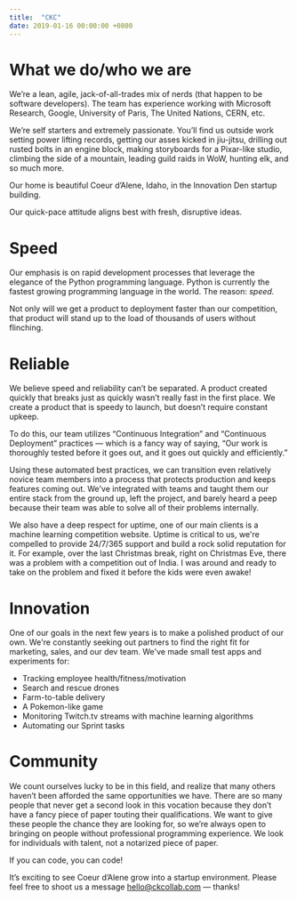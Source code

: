 ```yaml
---
title:  "CKC"
date: 2019-01-16 00:00:00 +0800
---
```


# What we do/who we are

We’re a lean, agile, jack-of-all-trades mix of nerds (that happen to be software developers). The team has experience working
with Microsoft Research, Google, University of Paris, The United Nations, CERN, etc.

We’re self starters and extremely passionate. You’ll find us outside work setting power lifting records, getting our
asses kicked in jiu-jitsu, drilling out rusted bolts in an engine block, making storyboards for a Pixar-like studio,
climbing the side of a mountain, leading guild raids in WoW, hunting elk, and so much more.

Our home is beautiful Coeur d’Alene, Idaho, in the Innovation Den startup building.

Our quick-pace attitude aligns best with fresh, disruptive ideas.


# Speed

Our emphasis is on rapid development processes that leverage the elegance of the Python programming language.
Python is currently the fastest growing programming language in the world. The reason: *speed.*

Not only will we get a product to deployment faster than our competition, that product will stand up to the load of thousands
of users without flinching.


# Reliable

We believe speed and reliability can’t be separated. A product created quickly that breaks just as quickly wasn’t really
fast in the first place. We create a product that is speedy to launch, but doesn’t require constant upkeep.

To do this, our team utilizes “Continuous Integration” and “Continuous Deployment” practices &mdash;
which is a fancy way of saying, “Our work is thoroughly tested before it goes out, and it goes out quickly and efficiently.”

Using these automated best practices, we can transition even relatively novice team members into a process that protects
production and keeps features coming out. We've integrated with teams and taught them our entire stack from the ground up,
left the project, and barely heard a peep because their team was able to solve all of their problems internally.

We also have a deep respect for uptime, one of our main clients is a machine learning competition website. Uptime is
critical to us, we're compelled to provide 24/7/365 support and build a rock solid reputation for it. For example,
over the last Christmas break, right on Christmas Eve, there was a problem with a competition out of India. I was around
and ready to take on the problem and fixed it before the kids were even awake!


# Innovation

One of our goals in the next few years is to make a polished product of our own. We're constantly seeking out partners to find
the right fit for marketing, sales, and our dev team. We've made small test apps and experiments for:

* Tracking employee health/fitness/motivation
* Search and rescue drones
* Farm-to-table delivery
* A Pokemon-like game
* Monitoring Twitch.tv streams with machine learning algorithms
* Automating our Sprint tasks


# Community

We count ourselves lucky to be in this field, and realize that many others haven’t been afforded the same opportunities we have.
There are so many people that never get a second look in this vocation because they don’t have a fancy piece of paper touting
their qualifications. We want to give these people the chance they are looking for, so we’re always open to bringing on people
without professional programming experience. We look for individuals with talent, not a notarized piece of paper.

If you can code, you can code!


It’s exciting to see Coeur d’Alene grow into a startup environment. Please feel free to shoot
us a message <a href=“mailto:hello@ckcollab.com”>hello@ckcollab.com</a> &mdash; thanks!

